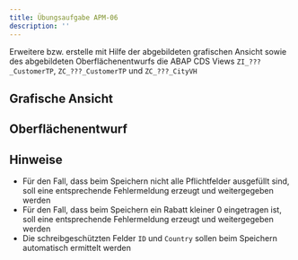 ```yaml
---
title: Übungsaufgabe APM-06
description: ''
---
```


Erweitere bzw. erstelle mit Hilfe der abgebildeten grafischen Ansicht sowie des abgebildeten Oberflächenentwurfs die ABAP CDS Views `ZI_???_CustomerTP`, `ZC_???_CustomerTP` und `ZC_???_CityVH`

## Grafische Ansicht

## Oberflächenentwurf

## Hinweise
- Für den Fall, dass beim Speichern nicht alle Pflichtfelder ausgefüllt sind, soll eine entsprechende Fehlermeldung erzeugt und weitergegeben werden
- Für den Fall, dass beim Speichern ein Rabatt kleiner 0 eingetragen ist, soll eine entsprechende Fehlermeldung erzeugt und weitergegeben werden
- Die schreibgeschützten Felder `ID` und `Country` sollen beim Speichern automatisch ermittelt werden

